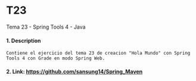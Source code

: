 # T23
Tema 23 - Spring Tools 4 - Java

#### 1. Description
```
Contiene el ejercicio del tema 23 de creacion "Hola Mundo" con Spring Tools 4 con Grade en modo Spring Web.
```

#### 2. Link: https://github.com/sansung14/Spring_Maven
